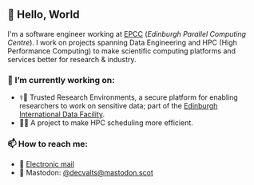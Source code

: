 ## 👋 Hello, World 

I'm a software engineer working at [EPCC](https://epcc.ed.ac.uk) (_Edinburgh Parallel Computing Centre_). I work on projects spanning Data Engineering and HPC (High Performance Computing) to make scientific computing platforms and services better for research & industry.

### 🔭 I’m currently working on:
  - ⚕️🏥 Trusted Research Environments, a secure platform for enabling researchers to work on sensitive data; part of the [Edinburgh International Data Facility](https://ddi.ac.uk/about-us/eidf/).
  - 🔌🌳 A project to make HPC scheduling more efficient.

### 📫 How to reach me:
  - 📮 [Electronic mail](mailto:dvalts@gmail.com)
  - 🦣 Mastodon: [@decvalts@mastodon.scot](https://mastodon.scot/@decvalts)

